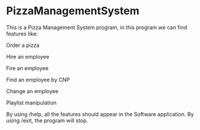 # PizzaManagementSystem 
This is a Pizza Management System program, in this program we can find features like:

Order a pizza

Hire an employee

Fire an employee

Find an employee by CNP

Change an employee

Playlist manipulation


By using /help, all the features should appear in the Software application.
By using /exit, the program will stop.
